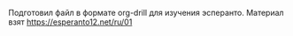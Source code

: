 Подготовил файл в формате org-drill для изучения эсперанто.
Материал взят https://esperanto12.net/ru/01
